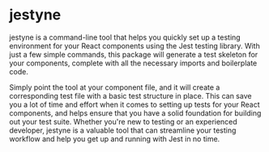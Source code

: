 # jestyne
jestyne is a command-line tool that helps you quickly set up a testing environment for your React components using the Jest testing library. With just a few simple commands, this package will generate a test skeleton for your components, complete with all the necessary imports and boilerplate code. 

Simply point the tool at your component file, and it will create a corresponding test file with a basic test structure in place. This can save you a lot of time and effort when it comes to setting up tests for your React components, and helps ensure that you have a solid foundation for building out your test suite. Whether you're new to testing or an experienced developer, jestyne is a valuable tool that can streamline your testing workflow and help you get up and running with Jest in no time.
